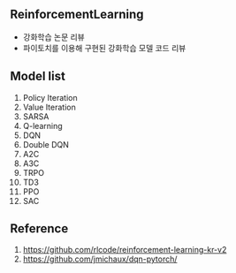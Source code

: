 ## ReinforcementLearning
- 강화학습 논문 리뷰
- 파이토치를 이용해 구현된 강화학습 모델 코드 리뷰


## Model list
1. Policy Iteration
2. Value Iteration
3. SARSA
4. Q-learning
5. DQN
6. Double DQN
7. A2C
8. A3C
9. TRPO
10. TD3
11. PPO
12. SAC

## Reference
1. https://github.com/rlcode/reinforcement-learning-kr-v2
2. https://github.com/jmichaux/dqn-pytorch/
